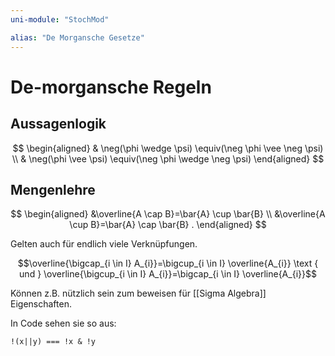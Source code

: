 ```yaml
---
uni-module: "StochMod"

alias: "De Morgansche Gesetze"
---
```


# De-morgansche Regeln

## Aussagenlogik

$$
\begin{aligned}
& \neg(\phi \wedge \psi) \equiv(\neg \phi \vee \neg \psi) \\
& \neg(\phi \vee \psi) \equiv(\neg \phi \wedge \neg \psi)
\end{aligned}
$$

## Mengenlehre

$$
\begin{aligned}
&\overline{A \cap B}=\bar{A} \cup \bar{B} \\
&\overline{A \cup B}=\bar{A} \cap \bar{B} .
\end{aligned}
$$

Gelten auch für endlich viele Verknüpfungen.

$$\overline{\bigcap_{i \in I} A_{i}}=\bigcup_{i \in I} \overline{A_{i}} \text { und } \overline{\bigcup_{i \in I} A_{i}}=\bigcap_{i \in I} \overline{A_{i}}$$

Können z.B. nützlich sein zum beweisen für [[Sigma Algebra]] Eigenschaften.

In Code sehen sie so aus:

```
!(x||y) === !x & !y
```

